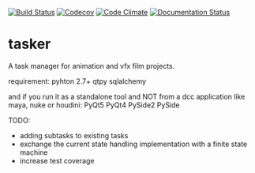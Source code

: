 [![Build Status](https://travis-ci.org/DominikPott/tasker.svg?branch=master)](https://travis-ci.org/DominikPott/tasker)
[![Codecov](https://codecov.io/github/DominikPott/tasker/coverage.svg?branch=master)](https://codecov.io/github/DominikPott/tasker?branch=master)
[![Code Climate](https://codeclimate.com/github/DominikPott/tasker/badges/gpa.svg)](https://codeclimate.com/github/DominikPott/tasker)
[![Documentation Status](https://readthedocs.org/projects/tasker/badge/?version=latest)](http://tasker.readthedocs.io/en/latest/?badge=latest)
# tasker
A task manager for animation and vfx film projects.

requirement:
pyhton 2.7+
qtpy
sqlalchemy

and if you run it as a standalone tool and NOT from a dcc application like maya, nuke or houdini:
PyQt5
PyQt4
PySide2
PySide

TODO:
- adding subtasks to existing tasks
- exchange the current state handling implementation with a finite state machine
- increase test coverage